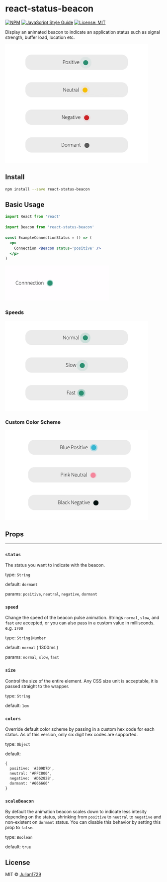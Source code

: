 # react-status-beacon

[![NPM](https://img.shields.io/npm/v/react-status-beacon.svg)](https://www.npmjs.com/package/react-status-beacon) [![JavaScript Style Guide](https://img.shields.io/badge/code_style-standard-brightgreen.svg)](https://standardjs.com) [![License: MIT](https://img.shields.io/badge/License-MIT-yellow.svg)](https://opensource.org/licenses/MIT)

Display an animated beacon to indicate an application status such as signal strength, buffer load, location etc.

![react-status-beacon status examples](https://github.com/Julian1729/react-status-beacon/raw/main/example/assets/examples.gif)

## Install

```bash
npm install --save react-status-beacon
```

## Basic Usage

```jsx
import React from 'react'

import Beacon from 'react-status-beacon'

const ExampleConnectionStatus = () => (
  <p>
    Connection <Beacon status='positive' />
  </p>
)
```

![react-status-beacon example](https://github.com/Julian1729/react-status-beacon/raw/main/example/assets/connection_example.gif)

### Speeds

![react-status-beacon speeds example](https://github.com/Julian1729/react-status-beacon/raw/main/example/assets/speeds.gif)

### Custom Color Scheme

![react-status-beacon ](https://github.com/Julian1729/react-status-beacon/raw/main/example/assets/colors.gif)

## Props

---

### `status`

The status you want to indicate with the beacon.

type: `String`

default: `dormant`

params: `positive`, `neutral`, `negative`, `dormant`

### `speed`

Change the speed of the beacon pulse animation. Strings `normal`, `slow`, and `fast`
are accepted, or you can also pass in a custom value in millisconds. e.g. `1700`

type: `String|Number`

default: `normal` ( 1300ms )

params: `normal`, `slow`, `fast`

### `size`

Control the size of the entire element. Any CSS size unit is acceptable, it is passed straight to the wrapper.

type: `String`

default: `1em`

### `colors`

Override default color scheme by passing in a custom hex code for each status. As of this version, only six digit hex codes are supported.

type: `Object`

default:

```
{
  positive: '#309D7D',
  neutral: '#FFC800',
  negative: '#D62828',
  dormant: '#666666'
}
```

### `scaleBeacon`

By default the animation beacon scales down to indicate less intesity depending on the status, shrinking from `positive` to `neutral` to `negative` and non-existent on `dormant` status. You can disable this behavior by setting this prop to `false`.

type: `Boolean`

default: `true`

## License

MIT © [Julian1729](https://github.com/Julian1729)
